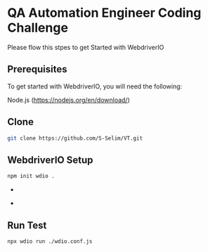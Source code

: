 # QA Automation Engineer Coding Challenge

Please flow this stpes to get Started with WebdriverIO

## Prerequisites

To get started with WebdriverIO, you will need the following:

Node.js (https://nodejs.org/en/download/)

## Clone

```bash
git clone https://github.com/S-Selim/VT.git
```

## WebdriverIO Setup

```bash
npm init wdio .
```

-

*

## Run Test

```bash
npx wdio run ./wdio.conf.js
```

